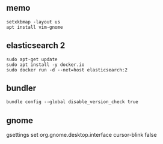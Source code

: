 ## memo
```
setxkbmap -layout us
apt install vim-gnome
```

## elasticsearch 2

```
sudo apt-get update
sudo apt install -y docker.io
sudo docker run -d --net=host elasticsearch:2
```

## bundler
```
bundle config --global disable_version_check true
```

## gnome
gsettings set org.gnome.desktop.interface cursor-blink false

